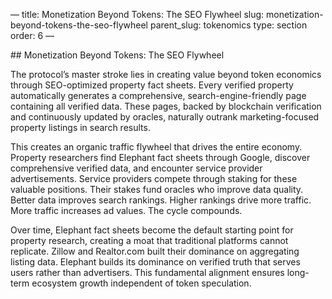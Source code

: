 — title: Monetization Beyond Tokens: The SEO Flywheel slug:
monetization-beyond-tokens-the-seo-flywheel parent\_slug: tokenomics
type: section order: 6 —

\## Monetization Beyond Tokens: The SEO Flywheel

The protocol’s master stroke lies in creating value beyond token
economics through SEO-optimized property fact sheets. Every verified
property automatically generates a comprehensive, search-engine-friendly
page containing all verified data. These pages, backed by blockchain
verification and continuously updated by oracles, naturally outrank
marketing-focused property listings in search results.

This creates an organic traffic flywheel that drives the entire economy.
Property researchers find Elephant fact sheets through Google, discover
comprehensive verified data, and encounter service provider
advertisements. Service providers compete through staking for these
valuable positions. Their stakes fund oracles who improve data quality.
Better data improves search rankings. Higher rankings drive more
traffic. More traffic increases ad values. The cycle compounds.

Over time, Elephant fact sheets become the default starting point for
property research, creating a moat that traditional platforms cannot
replicate. Zillow and Realtor.com built their dominance on aggregating
listing data. Elephant builds its dominance on verified truth that
serves users rather than advertisers. This fundamental alignment ensures
long-term ecosystem growth independent of token speculation.

